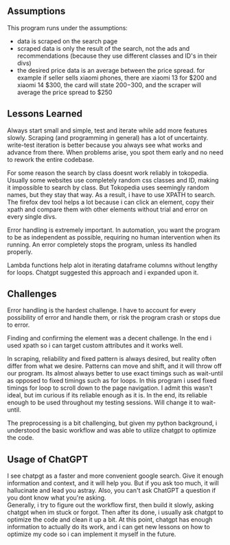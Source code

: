 ## Assumptions
This program runs under the assumptions:  
- data is scraped on the search page  
- scraped data is only the result of the search, not the ads and recommendations (because they use different classes and ID's in their divs)  
- the desired price data is an average between the price spread. for example if seller sells xiaomi phones, there are xiaomi 13 for $200 and xiaomi 14 $300, the card will state $200-$300, and the scraper will average the price spread to $250  

## Lessons Learned
Always start small and simple, test and iterate while add more features slowly. Scraping (and programming in general) has a lot of uncertainty. write-test iteration is better because you always see what works and advance from there. When problems arise, you spot them early and no need to rework the entire codebase.  

For some reason the search by class doesnt work reliably in tokopedia. Usually some websites use completely random css classes and ID, making it impossible to search by class. But Tokopedia uses seemingly random names, but they stay that way. As a result, i have to use XPATH to search. The firefox dev tool helps a lot because i can click an element, copy their xpath and compare them with other elements without trial and error on every single divs.  

Error handling is extremely important. In automation, you want the program to be as independent as possible, requiring no human intervention when its running. An error completely stops the program, unless its handled properly.  

Lambda functions help alot in iterating dataframe columns without lengthy for loops. Chatgpt suggested this approach and i expanded upon it.  

## Challenges
Error handling is the hardest challenge. I have to account for every possibility of error and handle them, or risk the program crash or stops due to error.  

Finding and confirming the element was a decent challenge. In the end i used xpath so i can target custom attributes and it works well.  

In scraping, reliability and fixed pattern is always desired, but reality often differ from what we desire. Patterns can move and shift, and it will throw off our program. Its almost always better to use exact timings such as wait-until as opposed to fixed timings such as for loops. In this program i used fixed timings for loop to scroll down to the page navigation. I admit this wasn't ideal, but im curious if its reliable enough as it is. In the end, its reliable enough to be used throughout my testing sessions. Will change it to wait-until.  

The preprocessing is a bit challenging, but given my python background, i understood the basic workflow and was able to utilize chatgpt to optimize the code.  

## Usage of ChatGPT
I see chatpgt as a faster and more convenient google search. Give it enough information and context, and it will help you. But if you ask too much, it will hallucinate and lead you astray. Also, you can't ask ChatGPT a question if you dont know what you're asking.  
Generally, i try to figure out the workflow first, then build it slowly, asking chatgpt when im stuck or forgot. Then after its done, i usually ask chatgpt to optimize the code and clean it up a bit. At this point, chatgpt has enough information to actually do its work, and i can get new lessons on how to optimize my code so i can implement it myself in the future.